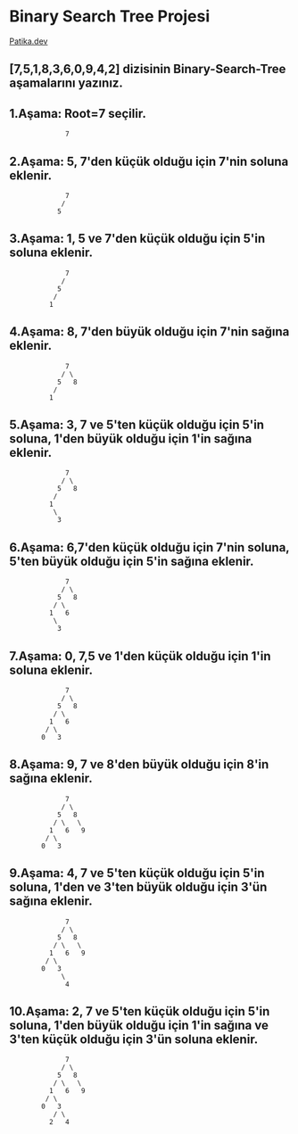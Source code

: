 # Binary Search Tree Projesi
[Patika.dev](https://www.patika.dev/tr)

## [7,5,1,8,3,6,0,9,4,2] dizisinin Binary-Search-Tree aşamalarını yazınız.

## 1.Aşama: Root=7 seçilir.
                  7
## 2.Aşama: 5, 7'den küçük olduğu için 7'nin soluna eklenir. 
                  7
                 /
                5
## 3.Aşama: 1, 5 ve 7'den küçük olduğu için 5'in soluna eklenir.
                  7
                 /
                5
               /
              1
## 4.Aşama: 8, 7'den büyük olduğu için 7'nin sağına eklenir.
                  7
                 / \	
                5   8
               /
              1
## 5.Aşama: 3, 7 ve 5'ten küçük olduğu için 5'in soluna, 1'den büyük olduğu için 1'in sağına eklenir.
                  7
                 / \	
                5   8
               /
              1
               \	
                3
## 6.Aşama: 6,7'den küçük olduğu için 7'nin soluna, 5'ten büyük olduğu için 5'in sağına eklenir.
                  7
                 / \	
                5   8
               / \	
              1   6
               \	
                3
## 7.Aşama: 0, 7,5 ve 1'den küçük olduğu için 1'in soluna eklenir.
                  7
                 / \	
                5   8
               / \	
              1   6
             / \	
            0   3
## 8.Aşama: 9, 7 ve 8'den büyük olduğu için 8'in sağına eklenir.
                  7
                 / \	
                5   8
               / \	 \	
              1   6   9
             / \	
            0   3
## 9.Aşama: 4, 7 ve 5'ten küçük olduğu için 5'in soluna, 1'den ve 3'ten büyük olduğu için 3'ün sağına eklenir. 
                  7
                 / \	
                5   8
               / \	 \	
              1   6   9
             / \	
            0   3
                 \	
                  4
## 10.Aşama: 2, 7 ve 5'ten küçük olduğu için 5'in soluna, 1'den büyük olduğu için 1'in sağına ve 3'ten küçük olduğu için 3'ün soluna eklenir.
                  7
                 / \	
                5   8
               / \	 \	
              1   6   9
             / \	
            0   3
               / \	
              2   4
